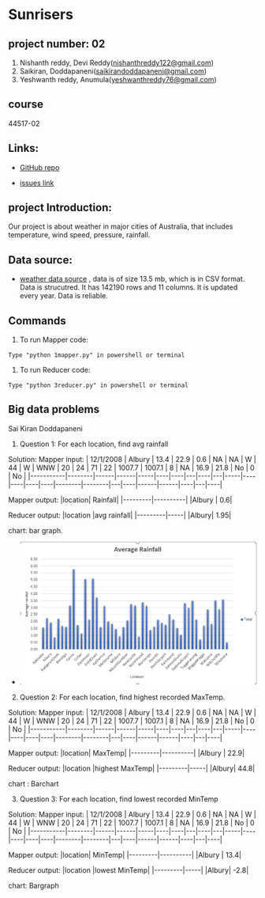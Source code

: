 # Sunrisers
##   project number: 02
1. Nishanth reddy, Devi Reddy(nishanthreddy122@gmail.com)
2. Saikiran, Doddapaneni(saikirandoddapaneni@gmail.com)
3. Yeshwanth reddy, Anumula(yeshwanthreddy76@gmail.com)
## course 
44517-02
## Links: 
- [GitHub repo](https://github.com/saikirandd/sunrisers/issues/3)
          
 - [issues link](https://github.com/saikirandd/sunrisers/issues/)
## project Introduction: 
Our project is about weather in major cities of Australia, that includes temperature, wind speed, pressure, rainfall.
## Data source: 
 
- [weather data source](https://www.kaggle.com/jsphyg/weather-dataset-rattle-package)
 , data is of size 13.5 mb, which is in CSV format. Data is strucutred. It has 142190 rows and 11 columns. It is updated every year. Data is reliable.
 
## Commands
1. To run Mapper code: 
```
Type "python 1mapper.py" in powershell or terminal
```
1. To run Reducer code: 
```
Type "python 3reducer.py" in powershell or terminal
```
 
## Big data problems

Sai Kiran Doddapaneni
1. Question 1: For each location, find avg rainfall
  
 Solution:
 Mapper input: 
| 12/1/2008 | Albury | 13.4 | 22.9 | 0.6 | NA | NA | W | 44 | W | WNW | 20 | 24 | 71 | 22 | 1007.7 | 1007.1 | 8 | NA | 16.9 | 21.8 | No | 0 | No |
|-----------|--------|------|------|-----|----|----|---|----|---|-----|----|----|----|----|--------|--------|---|----|------|------|----|---|----|





Mapper output:
 |location|  Rainfall|
 |---------|----------|
 |Albury |    0.6|
 
 Reducer output:
 |location |avg rainfall|
 |---------|-----|
 |Albury| 1.95|
 
 chart: bar graph.
 
 - ![AvgRain](https://github.com/saikirandd/sunrisers/blob/master/Images/avgRain.PNG)
 
 
 
2. Question 2: For each location, find highest recorded MaxTemp.
 
 Solution:
 Mapper input: 
| 12/1/2008 | Albury | 13.4 | 22.9 | 0.6 | NA | NA | W | 44 | W | WNW | 20 | 24 | 71 | 22 | 1007.7 | 1007.1 | 8 | NA | 16.9 | 21.8 | No | 0 | No |
|-----------|--------|------|------|-----|----|----|---|----|---|-----|----|----|----|----|--------|--------|---|----|------|------|----|---|----|



Mapper output:
 |location|  MaxTemp|
 |---------|----------|
 |Albury |    22.9|
 
 Reducer output:
 |location |highest MaxTemp|
 |---------|-----|
 |Albury| 44.8|
 
 chart : Barchart
 
 3. Question 3: For each location, find lowest recorded MinTemp
 
  Solution:
 Mapper input: 
| 12/1/2008 | Albury | 13.4 | 22.9 | 0.6 | NA | NA | W | 44 | W | WNW | 20 | 24 | 71 | 22 | 1007.7 | 1007.1 | 8 | NA | 16.9 | 21.8 | No | 0 | No |
|-----------|--------|------|------|-----|----|----|---|----|---|-----|----|----|----|----|--------|--------|---|----|------|------|----|---|----|


Mapper output:
 |location|  MinTemp|
 |---------|----------|
 |Albury |    13.4|
 
 Reducer output:
 |location |lowest MinTemp|
 |---------|-----|
 |Albury| -2.8|
 
 chart: Bargraph
 
 
